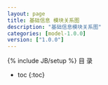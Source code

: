 ```yaml
---
layout: page
title: 基础信息 模块关系图
description: "基础信息模块关系图"
categories: [model-1.0.0]
version: ["1.0.0"]
---
```

{% include JB/setup %}
 目  录

* toc
{:toc}

